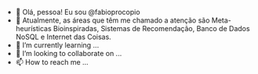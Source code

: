 - 👋 Olá, pessoa! Eu sou @fabioprocopio
- 👀 Atualmente, as áreas que têm me chamado a atenção são Meta-heurísticas Bioinspiradas, Sistemas de Recomendação, Banco de Dados NoSQL e Internet das Coisas.
- 🌱 I’m currently learning ...
- 💞️ I’m looking to collaborate on ...
- 📫 How to reach me ...

<!---
fabioprocopio/fabioprocopio is a ✨ special ✨ repository because its `README.md` (this file) appears on your GitHub profile.
You can click the Preview link to take a look at your changes.
--->
